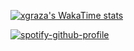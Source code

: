 [![xgraza's WakaTime stats](https://github-readme-stats.vercel.app/api?username=xgraza&theme=dracula&show_icons=true)](https://github.com/anuraghazra/github-readme-stats)

[![spotify-github-profile](https://spotify-github-profile.kittinanx.com/api/view?uid=abxiei2c7de0yqic3nzwd7oqi&cover_image=true&theme=natemoo-re&show_offline=true&background_color=121212&interchange=true&bar_color=53b14f)](https://github.com/kittinan/spotify-github-profile)
